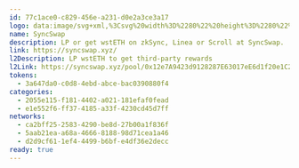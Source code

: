 ```yaml
---
id: 77c1ace0-c829-456e-a231-d0e2a3ce3a17
logo: data:image/svg+xml,%3Csvg%20width%3D%2280%22%20height%3D%2280%22%20viewBox%3D%220%200%2080%2080%22%20fill%3D%22none%22%20xmlns%3D%22http%3A%2F%2Fwww.w3.org%2F2000%2Fsvg%22%3E%0A%3Cpath%20d%3D%22M38.0854%2036.6675C40.5563%2038.5982%2043.3652%2040.0409%2045.646%2042.2474C49.2996%2045.7906%2051.0525%2050.5643%2048.7928%2055.4866C46.4274%2060.621%2040.5563%2064.6309%2033.8405%2063.0184C28.1383%2061.6394%2024.1891%2056.7383%2023.999%2050.8189C23.9145%2048.1244%2024.4425%2045.5996%2025.8364%2043.287C26.0898%2042.8839%2026.0687%2042.6505%2025.6252%2042.4172C25.2873%2042.2474%2024.7382%2042.0989%2024.7593%2041.7382C24.7804%2041.3776%2025.3506%2041.3139%2025.7097%2041.123C27.4203%2040.2319%2029.1309%2039.3408%2030.8416%2038.4709C31.0739%2038.3436%2031.2851%2038.1739%2031.6441%2038.1739C31.5385%2040.7411%2031.4329%2043.287%2031.3062%2045.8967C30.7571%2045.7269%2030.3558%2045.4087%2029.9335%2045.1117C29.5744%2044.8571%2029.3844%2044.8359%2029.1309%2045.2602C26.2165%2050.3522%2028.3707%2057.8416%2034.9176%2059.2631C39.078%2060.1754%2042.8161%2057.8416%2044.6112%2055.041C46.6809%2051.7949%2046.3007%2048.5487%2043.5764%2045.6209C43.0062%2045.0056%2042.3937%2044.4115%2041.7812%2043.8175C41.38%2042.4384%2040.5141%2041.2927%2039.8805%2040.0197C39.2892%2038.9164%2038.5289%2037.8768%2038.0854%2036.6675Z%22%20fill%3D%22%238D8EF9%22%2F%3E%0A%3Cpath%20d%3D%22M38.0855%2036.6672C38.529%2037.8765%2039.2892%2038.9161%2039.8594%2040.083C40.493%2041.356%2041.3589%2042.5017%2041.7602%2043.8808C40.0918%2042.7351%2038.3811%2041.6106%2036.7549%2040.4013C34.8754%2039.0222%2033.3337%2037.3249%2032.2355%2035.2457C30.6515%2032.2117%2030.4404%2029.0292%2031.8553%2025.8892C33.8405%2021.4125%2037.2618%2018.4846%2042.0769%2017.6147C47.2511%2016.66%2052.4464%2019.4818%2054.854%2024.1919C57.0504%2028.4776%2056.8603%2032.7209%2054.5372%2036.8793C54.0937%2037.6644%2054.1993%2038.025%2054.9596%2038.3433C55.2764%2038.4706%2055.5298%2038.704%2055.9733%2038.9798C53.5868%2040.2103%2051.2849%2041.3985%2048.8562%2042.6715C48.9618%2039.977%2049.0674%2037.4098%2049.1941%2034.694C49.6587%2034.9911%2050.0388%2035.2032%2050.3979%2035.4578C50.7569%2035.7124%2050.9681%2035.67%2051.2004%2035.2881C53.8614%2031.0448%2052.7209%2025.38%2048.6027%2022.6006C45.2448%2020.3304%2040.9365%2020.7972%2037.8531%2023.7463C36.6705%2024.8708%2035.6779%2026.1226%2035.1077%2027.6926C34.0095%2030.7478%2035.0021%2033.2937%2037.0084%2035.5851C37.3463%2035.967%2037.7264%2036.3065%2038.0855%2036.6672Z%22%20fill%3D%22%2351559C%22%2F%3E%0A%3Cg%20opacity%3D%220.6%22%20filter%3D%22url(%23filter0_f_3097_22)%22%3E%0A%3Cpath%20d%3D%22M41.6898%2034.8652C44.1607%2036.7959%2046.9695%2038.2387%2049.2504%2040.4452C52.904%2043.9884%2054.6569%2048.7621%2052.3971%2053.6843C50.0318%2058.8187%2044.1607%2062.8286%2037.4449%2061.2162C31.7427%2059.8371%2027.7935%2054.9361%2027.6034%2049.0167C27.5189%2046.3222%2028.0469%2043.7974%2029.4407%2041.4848C29.6942%2041.0817%2029.6731%2040.8483%2029.2296%2040.6149C28.8916%2040.4452%2028.3426%2040.2967%2028.3637%2039.936C28.3848%2039.5753%2028.955%2039.5117%2029.314%2039.3207C31.0247%2038.4296%2032.7353%2037.5385%2034.446%2036.6686C34.6783%2036.5413%2034.8895%2036.3716%2035.2485%2036.3716C35.1429%2038.9388%2035.0373%2041.4848%2034.9106%2044.0944C34.3615%2043.9247%2033.9602%2043.6065%2033.5378%2043.3094C33.1788%2043.0548%2032.9887%2043.0336%2032.7353%2043.4579C29.8209%2048.5499%2031.975%2056.0393%2038.5219%2057.4609C42.6824%2058.3732%2046.4205%2056.0394%2048.2156%2053.2388C50.2852%2049.9926%2049.9051%2046.7465%2047.1807%2043.8186C46.6105%2043.2033%2045.9981%2042.6093%2045.3856%2042.0152C44.9844%2040.6361%2044.1185%2039.4904%2043.4849%2038.2174C42.8936%2037.1142%2042.1333%2036.0746%2041.6898%2034.8652Z%22%20fill%3D%22%238D8EF9%22%2F%3E%0A%3Cpath%20d%3D%22M41.6898%2034.8649C42.1333%2036.0743%2042.8936%2037.1139%2043.4638%2038.2808C44.0974%2039.5538%2044.9633%2040.6995%2045.3645%2042.0786C43.6961%2040.9329%2041.9855%2039.8084%2040.3593%2038.599C38.4797%2037.22%2036.938%2035.5226%2035.8398%2033.4434C34.2559%2030.4095%2034.0447%2027.227%2035.4597%2024.0869C37.4449%2019.6102%2040.8662%2016.6824%2045.6813%2015.8125C50.8555%2014.8577%2056.0508%2017.6795%2058.4583%2022.3896C60.6547%2026.6753%2060.4646%2030.9187%2058.1416%2035.0771C57.6981%2035.8621%2057.8036%2036.2228%2058.5639%2036.541C58.8807%2036.6683%2059.1342%2036.9017%2059.5777%2037.1775C57.1912%2038.4081%2054.8892%2039.5962%2052.4605%2040.8692C52.5661%2038.1747%2052.6717%2035.6075%2052.7984%2032.8918C53.2631%2033.1888%2053.6432%2033.401%2054.0022%2033.6556C54.3612%2033.9102%2054.5724%2033.8678%2054.8047%2033.4859C57.4657%2029.2425%2056.3253%2023.5777%2052.2071%2020.7984C48.8492%2018.5282%2044.5409%2018.995%2041.4575%2021.9441C40.2748%2023.0685%2039.2822%2024.3203%2038.712%2025.8903C37.6138%2028.9455%2038.6064%2031.4915%2040.6127%2033.7829C40.9507%2034.1648%2041.3308%2034.5043%2041.6898%2034.8649Z%22%20fill%3D%22%2351559C%22%2F%3E%0A%3C%2Fg%3E%0A%3Cdefs%3E%0A%3Cfilter%20id%3D%22filter0_f_3097_22%22%20x%3D%2217.5947%22%20y%3D%225.62744%22%20width%3D%2252.4054%22%20height%3D%2265.9502%22%20filterUnits%3D%22userSpaceOnUse%22%20color-interpolation-filters%3D%22sRGB%22%3E%0A%3CfeFlood%20flood-opacity%3D%220%22%20result%3D%22BackgroundImageFix%22%2F%3E%0A%3CfeBlend%20mode%3D%22normal%22%20in%3D%22SourceGraphic%22%20in2%3D%22BackgroundImageFix%22%20result%3D%22shape%22%2F%3E%0A%3CfeGaussianBlur%20stdDeviation%3D%225%22%20result%3D%22effect1_foregroundBlur_3097_22%22%2F%3E%0A%3C%2Ffilter%3E%0A%3C%2Fdefs%3E%0A%3C%2Fsvg%3E%0A
name: SyncSwap
description: LP or get wstETH on zkSync, Linea or Scroll at SyncSwap.
link: https://syncswap.xyz/
l2Description: LP wstETH to get third-party rewards
l2Link: https://syncswap.xyz/pool/0x12e7A9423d9128287E63017eE6d1f20e1C237f15
tokens:
  - 3a647da0-c0d8-4ebd-abce-bac0390880f4
categories:
  - 2055e115-f181-4402-a021-181efaf0fead
  - e1e552f6-ff37-4185-a33f-4230cd45d7ff
networks:
  - ca2bff25-2583-4290-be8d-27b00a1f836f
  - 5aab21ea-a68a-4666-8188-98d71cea1a46
  - d2d9cf61-1ef4-4499-b6bf-e4df36e2decc
ready: true
---
```

